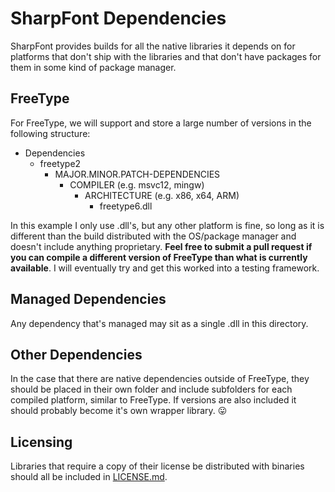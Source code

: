 SharpFont Dependencies
======================

SharpFont provides builds for all the native libraries it depends on for 
platforms that don't ship with the libraries and that don't have packages for
them in some kind of package manager.

## FreeType

For FreeType, we will support and store a large number of versions in the
following structure:

 - Dependencies
    - freetype2
       - MAJOR.MINOR.PATCH-DEPENDENCIES
          - COMPILER (e.g. msvc12, mingw)
             - ARCHITECTURE (e.g. x86, x64, ARM)
                - freetype6.dll

In this example I only use .dll's, but any other platform is fine, so long as
it is different than the build distributed with the OS/package manager
and doesn't include anything proprietary. **Feel free to submit a pull request
if you can compile a different version of FreeType than what is currently
available**. I will eventually try and get this worked into a testing
framework.

## Managed Dependencies

Any dependency that's managed may sit as a single .dll in this directory.

## Other Dependencies

In the case that there are native dependencies outside of FreeType, they
should be placed in their own folder and include subfolders for each compiled
platform, similar to FreeType. If versions are also included it should
probably become it's own wrapper library. :stuck_out_tongue:

## Licensing

Libraries that require a copy of their license be distributed with binaries
should all be included in [LICENSE.md][1].


[1]: https://github.com/Robmaister/SharpFont/blob/master/Dependencies/LICENSE.md

